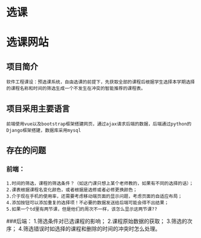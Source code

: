 
# 选课
选课网站
=======
## 项目简介
    软件工程课设：预选课系统，自由选课的前提下，先获取全部的课程后根据学生选择本学期选择的课程名称和时间的筛选生成一个不发生在冲突的智能推荐的课程表。
## 项目采用主要语言
    前端使用vue以及bootstrap框架搭建网页，通过ajax请求后端的数据，后端通过python的Django框架搭建，数据库采用mysql
## 存在的问题
### 前端：
    1.时间的筛选，课程的筛选条件？（如这门课只想上某个老师教的，如果有不同的选择的话）；
    2.课表根据课程名变化颜色，或者根据是选修或者必修更换颜色；
    3.介于现在手机的使用率，还需要考虑移动端页面的显示问题，考虑页面的自适应布局；
    4.添加按钮可以添加重复的选择项！不必要的数据发送给后端可能会得不出结果；
    5.如果一个td里有两节课，但是他们的周次不一样，该怎么显示这两节课??
###后端：
    1.筛选条件对已选课程的影响；
    2.课程原始数据的获取；
    3.筛选的次序；
    4.筛选错误时如选择的课程和删除的时间的冲突时怎么处理。
